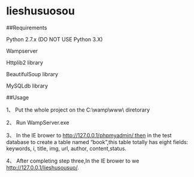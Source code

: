 # lieshusuosou
##Requirements

Python 2.7.x (DO NOT USE Python 3.X)

Wampserver

Httplib2 library

BeautifulSoup library

MySQLdb library





##Usage

1、	Put the whole project on the C:\wamp\www\ diretorary

2、	Run WampServer.exe

3、	In the IE brower to http://127.0.0.1/phpmyadmin/,then in the test database to create a table named “book”,this table totally has eight fields: keywords, i, title, img, url, author, content,status. 

4、	After completing step three,In the IE brower to we http://127.0.0.1/lieshusousuo/.


 
 


